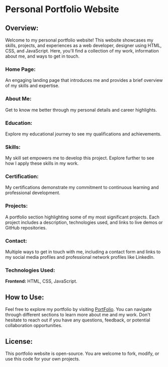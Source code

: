 # **Personal Portfolio Website** 
## **Overview:**
Welcome to my personal portfolio website! This website showcases my skills, projects, and experiences as a web developer, designer using HTML, CSS, and JavaScript. Here, you'll find a collection of my work, information about me, and ways to get in touch.

### **Home Page:** 
An engaging landing page that introduces me and provides a brief overview of my skills and expertise.
### **About Me:** 
Get to know me better through my personal details and career highlights.
### **Education:** 
Explore my educational journey to see my qualifications and achievements.
### **Skills:** 
My skill set empowers me to develop this project. Explore further to see how I apply these skills in my work.
### **Certification:** 
My certifications demonstrate my commitment to continuous learning and professional development.
### **Projects:** 
A portfolio section highlighting some of my most significant projects. Each project includes a description, technologies used, and links to live demos or GitHub repositories.
### **Contact:** 
Multiple ways to get in touch with me, including a contact form and links to my social media profiles and professional network profiles like LinkedIn.
### Technologies Used: 
**Frontend:** HTML, CSS, JavaScript.
## **How to Use:**
Feel free to explore my portfolio by visiting [PortFolio](https://github.com/rajput3006/Personal-Portfolio.git). You can navigate through different sections to learn more about me and my work. Don't hesitate to reach out if you have any questions, feedback, or potential collaboration opportunities.

## **License:**
This portfolio website is open-source. You are welcome to fork, modify, or use this code for your own projects.
